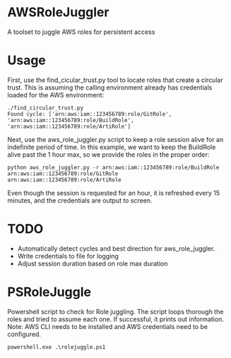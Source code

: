 # AWSRoleJuggler
A toolset to juggle AWS roles for persistent access

# Usage
First, use the find_cicular_trust.py tool to locate roles that create a circular trust. This is assuming the calling environment already has credentials loaded for the AWS environment:
```
./find_circular_trust.py 
Found cycle: ['arn:aws:iam::123456789:role/GitRole', 'arn:aws:iam::123456789:role/BuildRole', 'arn:aws:iam::123456789:role/ArtiRole']
```
Next, use the aws_role_juggler.py script to keep a role session alive for an indefinite period of time. In this example, we want to keep the BuildRole alive past the 1 hour max, so we provide the roles in the proper order:
```
python aws_role_juggler.py -r arn:aws:iam::123456789:role/BuildRole arn:aws:iam::123456789:role/GitRole arn:aws:iam::123456789:role/ArtiRole
```
Even though the session is requested for an hour, it is refreshed every 15 minutes, and the credentials are output to screen.

# TODO
* Automatically detect cycles and best direction for aws_role_juggler.
* Write credentials to file for logging
* Adjust session duration based on role max duration

# PSRoleJuggle
Powershell script to check for Role juggling. The script loops thorough the roles and tried to assume each one. If successful, it prints out information.
Note: AWS CLI needs to be installed and AWS credentials need to be configured.

```
powershell.exe .\rolejuggle.ps1
```
